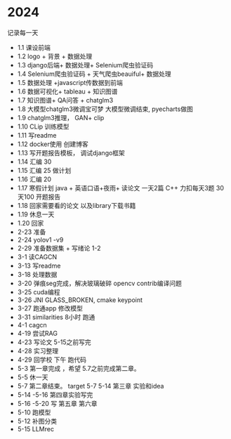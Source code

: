 # 2024
记录每一天
- 1.1  课设前端
- 1.2  logo + 背景  + 数据处理
- 1.3 django后端+ 数据处理+ Selenium爬虫验证码
- 1.4 Selenium爬虫验证码 + 天气爬虫beauiful+ 数据处理
- 1.5 数据处理 +javascript传数据到前端
- 1.6 数据可视化+ tableau + 知识图谱
- 1.7 知识图谱+ QA问答 + chatglm3
- 1.8 大模型chatglm3微调宝可梦 大模型微调结束, pyecharts做图
- 1.9 chatglm3推理， GAN+ clip
- 1.10 CLip 训练模型
- 1.11 写readme
- 1.12  docker使用  创建博客
- 1.13  写开题报告模板， 调试django框架
- 1.14 汇编 30 
- 1.15  汇编  25   做计划
- 1.16 汇编 20   
- 1.17  寒假计划  java + 英语口语+夜雨+ 读论文 一天2篇 C++ 力扣每天3题 30天100 开题报告
- 1.18  回家需要看的论文 以及library下载书籍
- 1.19 休息一天
- 1.20 回家
- 2-23  准备
- 2-24  yolov1 -v9
- 2-29  准备数据集  + 写绪论 1-2
- 3-1   读CAGCN
- 3-13 写readme
- 3-18 处理数据
- 3-20  弹痕seg完成，解决玻璃破碎 opencv contrib编译问题
- 3-25 cuda编程
- 3-26 JNI GLASS_BROKEN, cmake keypoint
- 3-27 跑通app 修改模型
- 3-31 similarities  8小时 跑通
- 4-1  cagcn
- 4-19  尝试RAG
- 4-23  写论文    5-15之前写完
- 4-28 实习整理
- 4-29 回学校 下午 跑代码
- 5-3  第一章完成 ，希望 5.7之前完成第二章。
-  5-5 休一天
-  5-7 第二章结束。   target  5-7  5-14  第三章 实验和idea
-  5-14 -5-16   第四章实验写完   
-   5-16  -5-20 写 第五章   第六章
-   5-10 跑模型
-   5-12  补图分类
-   5-15  LLMrec
